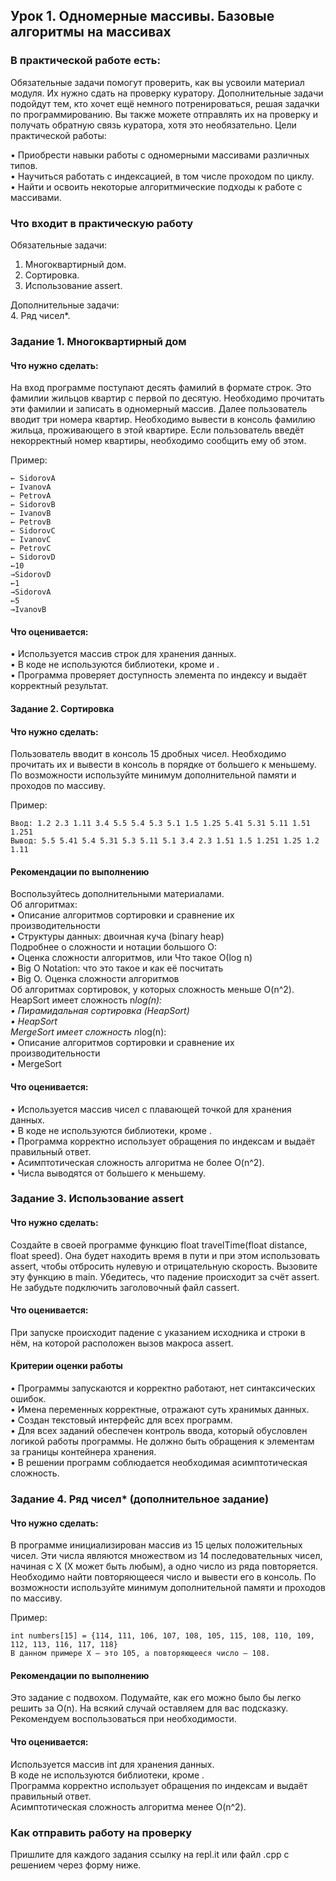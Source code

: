 ## Урок 1. Одномерные массивы. Базовые алгоритмы на массивах
### В практической работе есть:

Обязательные задачи помогут проверить, как вы усвоили материал модуля. Их нужно сдать на проверку куратору.
Дополнительные задачи подойдут тем, кто хочет ещё немного потренироваться, решая задачки по программированию. Вы также можете отправлять их на проверку и получать обратную связь куратора, хотя это необязательно.
Цели практической работы:

• Приобрести навыки работы с одномерными массивами различных типов.  
• Научиться работать с индексацией, в том числе проходом по циклу.  
• Найти и освоить некоторые алгоритмические подходы к работе с массивами.  
### Что входит в практическую работу

Обязательные задачи:
1. Многоквартирный дом.
2. Сортировка.
3. Использование assert.

Дополнительные задачи:  
4. Ряд чисел*.

### Задание 1. Многоквартирный дом

#### Что нужно сделать:
На вход программе поступают десять фамилий в формате строк. Это фамилии жильцов квартир с первой по десятую. Необходимо прочитать эти фамилии и записать в одномерный массив. Далее пользователь вводит три номера квартир. Необходимо вывести в консоль фамилию жильца, проживающего в этой квартире. Если пользователь введёт некорректный номер квартиры, необходимо сообщить ему об этом.

Пример:
```
← SidorovA
← IvanovA
← PetrovA
← SidorovB
← IvanovB
← PetrovB
← SidorovC
← IvanovC
← PetrovC
← SidorovD
←10
→SidorovD
←1
→SidorovA
←5
→IvanovB
```
#### Что оценивается:
• Используется массив строк для хранения данных.  
• В коде не используются библиотеки, кроме <iostream> и <string>.  
• Программа проверяет доступность элемента по индексу и выдаёт корректный результат.  

#### Задание 2. Сортировка

#### Что нужно сделать:
Пользователь вводит в консоль 15 дробных чисел. Необходимо прочитать их и вывести в консоль в порядке от большего к меньшему. По возможности используйте минимум дополнительной памяти и проходов по массиву.

Пример:
```
Ввод: 1.2 2.3 1.11 3.4 5.5 5.4 5.3 5.1 1.5 1.25 5.41 5.31 5.11 1.51 1.251
Вывод: 5.5 5.41 5.4 5.31 5.3 5.11 5.1 3.4 2.3 1.51 1.5 1.251 1.25 1.2 1.11
```
#### Рекомендации по выполнению
Воспользуйтесь дополнительными материалами.  
Об алгоритмах:  
• Описание алгоритмов сортировки и сравнение их производительности  
• Структуры данных: двоичная куча (binary heap)  
Подробнее о сложности и нотации большого O:  
• Оценка сложности алгоритмов, или Что такое О(log n)  
• Big O Notation: что это такое и как её посчитать  
• Big O. Оценка сложности алгоритмов  
Об алгоритмах сортировок, у которых сложность меньше O(n^2).  
HeapSort имеет сложность n*log(n):  
• Пирамидальная сортировка (HeapSort)  
• HeapSort  
MergeSort имеет сложность n*log(n):  
• Описание алгоритмов сортировки и сравнение их производительности  
• MergeSort  

#### Что оценивается:
• Используется массив чисел с плавающей точкой для хранения данных.  
• В коде не используются библиотеки, кроме <iostream>.  
• Программа корректно использует обращения по индексам и выдаёт правильный ответ.  
• Асимптотическая сложность алгоритма не более O(n^2).  
• Числа выводятся от большего к меньшему.  

### Задание 3. Использование assert

#### Что нужно сделать:
Создайте в своей программе функцию float travelTime(float distance, float speed). Она будет находить время в пути и при этом использовать assert, чтобы отбросить нулевую и отрицательную скорость. Вызовите эту функцию в main. Убедитесь, что падение происходит за счёт assert. Не забудьте подключить заголовочный файл cassert.

#### Что оценивается:
При запуске происходит падение с указанием исходника и строки в нём, на которой расположен вызов макроса assert.

#### Критерии оценки работы
• Программы запускаются и корректно работают, нет синтаксических ошибок.  
• Имена переменных корректные, отражают суть хранимых данных.  
• Создан текстовый интерфейс для всех программ.  
• Для всех заданий обеспечен контроль ввода, который обусловлен   логикой работы программы. Не должно быть обращения к элементам за границы контейнера хранения.  
• В решении программ соблюдается необходимая асимптотическая сложность.  

### Задание 4. Ряд чисел* (дополнительное задание)

#### Что нужно сделать:
В программе инициализирован массив из 15 целых положительных чисел. Эти числа являются множеством из 14 последовательных чисел, начиная с Х (Х может быть любым), а одно число из ряда повторяется. Необходимо найти повторяющееся число и вывести его в консоль. По возможности используйте минимум дополнительной памяти и проходов по массиву.

Пример:
```
int numbers[15] = {114, 111, 106, 107, 108, 105, 115, 108, 110, 109, 112, 113, 116, 117, 118}
В данном примере Х — это 105, а повторяющееся число — 108.
```
#### Рекомендации по выполнению
Это задание с подвохом. Подумайте, как его можно было бы легко решить за O(n). На всякий случай оставляем для вас подсказку. Рекомендуем воспользоваться при необходимости.

#### Что оценивается:
Используется массив int для хранения данных.  
В коде не используются библиотеки, кроме <iostream>.  
Программа корректно использует обращения по индексам и выдаёт правильный ответ.  
Асимптотическая сложность алгоритма менее O(n^2).  
### Как отправить работу на проверку

Пришлите для каждого задания ссылку на repl.it или файл .срр с решением через форму ниже.
